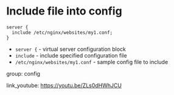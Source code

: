 # Include file into config

```nginx
server {
  include /etc/nginx/websites/my1.conf;
}
```

- `server {` - virtual server configuration block
- `include` - include specified configuration file
- `/etc/nginx/websites/my1.conf` - sample config file to include

group: config


link_youtube: https://youtu.be/ZLs0dHWhJCU
